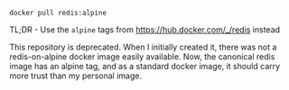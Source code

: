 `docker pull redis:alpine`

TL;DR - Use the `alpine` tags from https://hub.docker.com/_/redis instead

This repository is deprecated. When I initially created it, there was not a redis-on-alpine docker image easily available. Now, the canonical redis image has an alpine tag, and as a standard docker image, it should carry more trust than my personal image.
